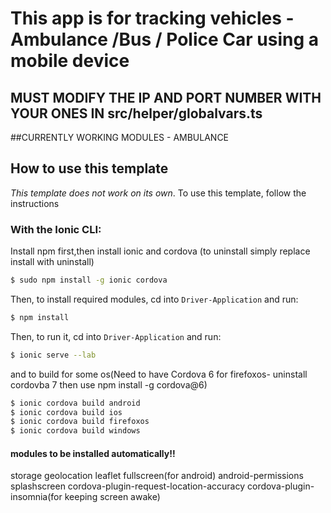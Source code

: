 
# This app is for  tracking vehicles - Ambulance /Bus / Police Car using a mobile device
## MUST MODIFY THE IP AND PORT NUMBER WITH YOUR ONES IN src/helper/globalvars.ts
##CURRENTLY WORKING MODULES - AMBULANCE





## How to use this template

*This template does not work on its own*. 
To use this template, follow the instructions
### With the Ionic CLI:

Install npm first,then install ionic and cordova (to uninstall simply replace install with uninstall)

```bash
$ sudo npm install -g ionic cordova
```

Then, to install required modules, cd into `Driver-Application` and run:

```bash
$ npm install
```
Then, to run it, cd into `Driver-Application` and run:

```bash
$ ionic serve --lab
```
and to build for some os(Need to have Cordova 6 for firefoxos- uninstall cordovba 7 then use npm install -g cordova@6)

```bash
$ ionic cordova build android
$ ionic cordova build ios
$ ionic cordova build firefoxos
$ ionic cordova build windows
```
#### modules to be installed automatically!!

storage
geolocation
leaflet
fullscreen(for android)
android-permissions
splashscreen
cordova-plugin-request-location-accuracy
cordova-plugin-insomnia(for keeping screen awake)


